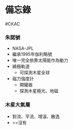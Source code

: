 # 備忘錄
#CKAC 

### 朱諾號
- NASA-JPL
- 繼承1995年伽利略號
- 唯一完全依靠太陽能作為動力
- 繞極軌道
	- 可探測木星全球
- 磁力強度計
	- 開罐器
	- 探測木星極光、地磁

### 木星大氣層
- 對流、平流、增溫、散逸
- ==沒有
